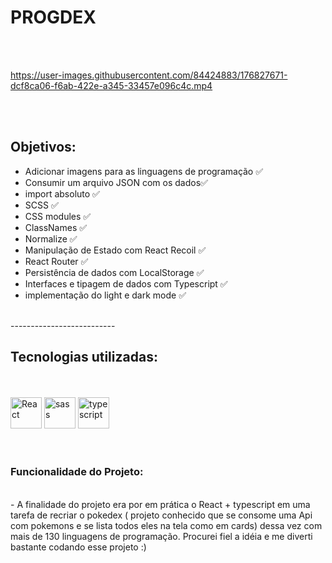 # PROGDEX

<br><br>

https://user-images.githubusercontent.com/84424883/176827671-dcf8ca06-f6ab-422e-a345-33457e096c4c.mp4

<br><br>

## Objetivos: 

- Adicionar imagens para as linguagens de programação ✅
- Consumir um arquivo JSON com os dados✅
- import absoluto ✅
-  SCSS ✅
- CSS modules ✅
- ClassNames ✅
- Normalize ✅
- Manipulação de Estado com React Recoil ✅
- React Router ✅
- Persistência de dados com LocalStorage ✅
- Interfaces e tipagem de dados com Typescript ✅
- implementação do light e dark mode ✅
<br>
--------------------------
<br>
<h2>Tecnologias utilizadas:</h2>
<br><br>
<div style="display=inline-block">
  <img src="https://cdn.jsdelivr.net/gh/devicons/devicon/icons/react/react-original-wordmark.svg" alt="React" width="50px" height="50px" >
  <img src="https://cdn.iconscout.com/icon/free/png-64/sass-2752078-2284895.png" alt="sass" width:"50px" height="50px"/>
  <img src="https://cdn.iconscout.com/icon/free/png-64/typescript-1174965.png" alt="typescript" width="50px" height="50px" >  
 </div>
<br><br>

### Funcionalidade do Projeto:
<br>
- A finalidade do projeto era por em prática o React + typescript em uma tarefa de recriar o pokedex ( projeto conhecido que se consome uma Api com pokemons e se lista todos eles na tela como em cards) dessa vez com mais de 130 linguagens de programação. Procurei fiel a idéia e me diverti bastante codando esse projeto :)
